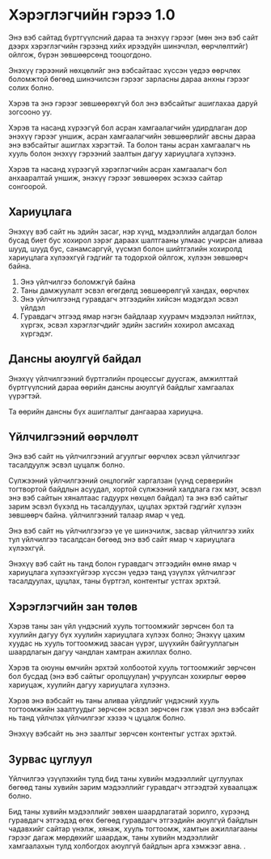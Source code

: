# Хэрэглэгчийн гэрээ 1.0

Энэ вэб сайтад бүртгүүлсний дараа та энэхүү гэрээг (мөн энэ вэб сайт дээрх хэрэглэгчийн гэрээнд хийх ирээдүйн шинэчлэл, өөрчлөлтийг) ойлгож, бүрэн зөвшөөрсөнд тооцогдоно.

Энэхүү гэрээний нөхцөлийг энэ вэбсайтаас хүссэн үедээ өөрчлөх боломжтой бөгөөд шинэчилсэн гэрээг зарласны дараа анхны гэрээг солих болно.

Хэрэв та энэ гэрээг зөвшөөрөхгүй бол энэ вэбсайтыг ашиглахаа даруй зогсооно уу.

Хэрэв та насанд хүрээгүй бол асран хамгаалагчийн удирдлаган дор энэхүү гэрээг уншиж, асран хамгаалагчийн зөвшөөрлийг авсны дараа энэ вэбсайтыг ашиглах хэрэгтэй. Та болон таны асран хамгаалагч нь хууль болон энэхүү гэрээний заалтын дагуу хариуцлага хүлээнэ.

Хэрэв та насанд хүрээгүй хэрэглэгчийн асран хамгаалагч бол анхааралтай уншиж, энэхүү гэрээг зөвшөөрөх эсэхээ сайтар сонгоорой.

## Хариуцлага

Энэхүү вэб сайт нь эдийн засаг, нэр хүнд, мэдээллийн алдагдал болон бусад биет бус хохирол зэрэг дараах шалтгааны улмаас учирсан аливаа шууд, шууд бус, санамсаргүй, үүсмэл болон шийтгэлийн хохиролд хариуцлага хүлээхгүй гэдгийг та тодорхой ойлгож, хүлээн зөвшөөрч байна.

1. Энэ үйлчилгээ боломжгүй байна
1. Таны дамжуулалт эсвэл өгөгдөлд зөвшөөрөлгүй хандах, өөрчлөх
1. Энэ үйлчилгээнд гуравдагч этгээдийн хийсэн мэдэгдэл эсвэл үйлдэл
1. Гуравдагч этгээд ямар нэгэн байдлаар хуурамч мэдээлэл нийтлэх, хүргэх, эсвэл хэрэглэгчдийг эдийн засгийн хохирол амсахад хүргэдэг.

## Дансны аюулгүй байдал

Энэхүү үйлчилгээний бүртгэлийн процессыг дуусгаж, амжилттай бүртгүүлсний дараа өөрийн дансны аюулгүй байдлыг хамгаалах үүрэгтэй.

Та өөрийн дансны бүх ашиглалтыг дангаараа хариуцна.

## Үйлчилгээний өөрчлөлт

Энэ вэб сайт нь үйлчилгээний агуулгыг өөрчлөх эсвэл үйлчилгээг тасалдуулж эсвэл цуцалж болно.

Сүлжээний үйлчилгээний онцлогийг харгалзан (үүнд серверийн тогтвортой байдлын асуудал, хортой сүлжээний халдлага гэх мэт, эсвэл энэ вэб сайтын хяналтаас гадуурх нөхцөл байдал) та энэ вэб сайтыг зарим эсвэл бүхэлд нь тасалдуулах, цуцлах эрхтэй гэдгийг хүлээн зөвшөөрч байна. үйлчилгээний талаар ямар ч үед.

Энэ вэб сайт нь үйлчилгээгээ үе үе шинэчилж, засвар үйлчилгээ хийх тул үйлчилгээ тасалдсан бөгөөд энэ вэб сайт ямар ч хариуцлага хүлээхгүй.

Энэхүү вэб сайт нь танд болон гуравдагч этгээдийн өмнө ямар ч хариуцлага хүлээхгүйгээр хүссэн үедээ танд үзүүлэх үйлчилгээг тасалдуулах, цуцлах, таны бүртгэл, контентыг устгах эрхтэй.

## Хэрэглэгчийн зан төлөв

Хэрэв таны зан үйл үндэсний хууль тогтоомжийг зөрчсөн бол та хуулийн дагуу бүх хуулийн хариуцлага хүлээх болно; Энэхүү цахим хуудас нь хууль тогтоомжид заасан үүрэг, шүүхийн байгууллагын шаардлагын дагуу чандлан хамтран ажиллах болно.

Хэрэв та оюуны өмчийн эрхтэй холбоотой хууль тогтоомжийг зөрчсөн бол бусдад (энэ вэб сайтыг оролцуулан) учруулсан хохирлыг өөрөө хариуцаж, хуулийн дагуу хариуцлага хүлээнэ.

Хэрэв энэ вэбсайт нь таны аливаа үйлдлийг үндэсний хууль тогтоомжийн заалтуудыг зөрчсөн эсвэл зөрчсөн гэж үзвэл энэ вэбсайт нь танд үйлчлэх үйлчилгээг хэзээ ч цуцалж болно.

Энэхүү вэбсайт нь энэ заалтыг зөрчсөн контентыг устгах эрхтэй.

## Зурвас цуглуул

Үйлчилгээ үзүүлэхийн тулд бид таны хувийн мэдээллийг цуглуулах бөгөөд таны хувийн зарим мэдээллийг гуравдагч этгээдтэй хуваалцаж болно.

Бид таны хувийн мэдээллийг зөвхөн шаардлагатай зорилго, хүрээнд гуравдагч этгээдэд өгөх бөгөөд гуравдагч этгээдийн аюулгүй байдлын чадавхийг сайтар үнэлж, хянаж, хууль тогтоомж, хамтын ажиллагааны гэрээг дагаж мөрдөхийг шаардаж, таны хувийн мэдээллийг хамгаалахын тулд холбогдох аюулгүй байдлын арга хэмжээг авна. .
